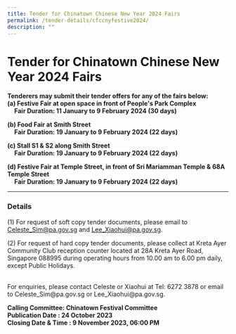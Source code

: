 ```yaml
---
title: Tender for Chinatown Chinese New Year 2024 Fairs
permalink: /tender-details/cfccnyfestive2024/
description: ""
---
```

Tender for Chinatown Chinese New Year 2024 Fairs
=======================================

**Tenderers may submit their tender offers for any of the fairs below: <br>**
**(a) Festive Fair at open space in front of People's Park Complex <br>**
&nbsp;&nbsp;&nbsp;&nbsp;**Fair Duration: 11 January to 9 February 2024 (30 days)<br>**

**(b) Food Fair at Smith Street <br>**
&nbsp;&nbsp;&nbsp;&nbsp;**Fair Duration: 19 January to 9 February 2024 (22 days)<br>**

**(c) Stall S1 &amp; S2 along Smith Street <br>**
&nbsp;&nbsp;&nbsp;&nbsp;**Fair Duration: 19 January to 9 February 2024 (22 days)<br>**

**(d) Festive Fair at Temple Street, in front of Sri Mariamman Temple &amp; 68A Temple Street<br>**
&nbsp;&nbsp;&nbsp;&nbsp;**Fair Duration: 19 January to 9 February 2024 (22 days)<br>**

* * *
### Details
(1) For request of soft copy tender documents, please email to Celeste_Sim@pa.gov.sg and Lee_Xiaohui@pa.gov.sg.

(2) For request of hard copy tender documents, please collect at Kreta Ayer Community Club reception counter located at 28A Kreta Ayer Road, Singapore 088995 during operating hours from 10.00 am to 6.00 pm daily, except Public Holidays.

<br>
For enquiries, please contact Celeste or Xiaohui at Tel: 6272 3878 or email to Celeste_Sim@pa.gov.sg or Lee_Xiaohui@pa.gov.sg. <br>

**Calling Committee: Chinatown Festival Committee**<br>
**Publication Date : 24 October 2023** <br>
**Closing Date &amp; Time : 9 November 2023, 06:00 PM**